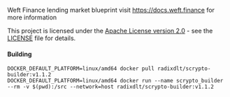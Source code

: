 Weft Finance lending market blueprint
visit https://docs.weft.finance for more information

This project is licensed under the [Apache License version 2.0](http://www.apache.org/licenses/LICENSE-2.0) - see the [LICENSE](LICENSE) file for details.


#### Building

```
DOCKER_DEFAULT_PLATFORM=linux/amd64 docker pull radixdlt/scrypto-builder:v1.1.2
DOCKER_DEFAULT_PLATFORM=linux/amd64 docker run --name scrypto_builder --rm -v $(pwd):/src --network=host radixdlt/scrypto-builder:v1.1.2
```